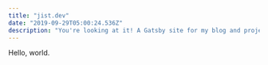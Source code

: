 ```yaml
---
title: "jist.dev"
date: "2019-09-29T05:00:24.536Z"
description: "You're looking at it! A Gatsby site for my blog and projects."
---
```


Hello, world.
